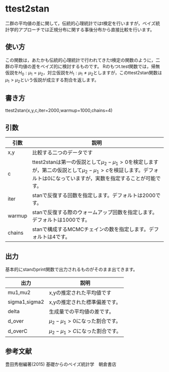 # ttest2stan
二群の平均値の差に関して，伝統的心理統計ではt検定を行いますが，ベイズ統計学的アプローチでは正規分布に関する事後分布から直接比較を行います。　

## 使い方
この関数は，あたかも伝統的心理統計で行われてきたt検定の関数のように，二群の平均値の差をベイズ的に検討するものです。
Rのもつt.test関数では，帰無仮説を$H_0:\mu_1=\mu_2$，対立仮説を$H_1:\mu_1 \neq \mu_2$としますが，このttest2stan関数は$\mu_1 > \mu_2$という仮説が成立する割合を返します。

## 書き方
ttest2stan(x,y,c,iter=2000,warmup=1000,chains=4)

## 引数

引数 | 説明
---- | -------------
x,y  | 比較する二つのデータです
c    | ttest2stanは第一の仮説として$\mu_2 - \mu_1 \gt 0$を検定しますが，第二の仮説として$\mu_2 - \mu_1 \gt c$を検証します。デフォルトは$0$になっていますが，実数を指定することが可能です。
iter | stanで反復する回数を指定します。デフォルトは2000です。
warmup | stanで反復する際のウォームアップ回数を指定します。デフォルトは1000です。
chains | stanで構成するMCMCチェインの数を指定します。デフォルトは4です。

## 出力

基本的にstanのprint関数で出力されるものがそのまま出てきます。

出力 | 説明
---- | -------------
mu1,mu2 | x,yの推定された平均値です
sigma1,sigma2 | x,yの推定された標準偏差です。
delta | 生成量での平均値の差です。
d_over | $\mu_2 - \mu_1 \gt 0$になった割合です。
d_overC | $\mu_2 - \mu_1 \gt C$になった割合です。

## 参考文献
豊田秀樹編著(2015) 基礎からのベイズ統計学　朝倉書店

